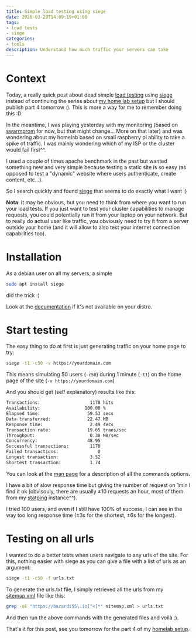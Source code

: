 ```yaml
---
title: Simple load testing using siege
date: 2020-03-29T14:09:19+01:00
tags:
- load tests
- siege
categories:
- tools
description: Understand how much traffic your servers can take
---
```


# Context

Today, a really quick post about dead simple [load testing](https://en.wikipedia.org/wiki/Load_testing) using [siege](https://www.joedog.org/siege-home/) instead of continuing the series about [my home lab setup](/categories/homelab/) but I should publish part 4 tomorrow :). This is more a way for me to remember doing this :D.

In the meantime, I was playing yesterday with my monitoring (based on [swarmprom](https://github.com/stefanprodan/swarmprom) for now, but that might change… More on that later) and was wondering about my homelab based on small raspberry pi ability to take a spike of traffic. I was mainly wondering which of my ISP or the cluster would fail first^^.

I used a couple of times apache benchmark in the past but wanted something new and very simple because testing a static site is so easy (as opposed to test a "dynamic" website where users authenticate, create content, etc…).

So I search quickly and found [siege](https://www.joedog.org/siege-home/) that seems to do exactly what I want :)


**Nota**: It may be obvious, but you need to think from where you want to run your load tests. If you just want to test your cluster capabilities to manage requests, you could potentially run it from your laptop on your network. But to really do actual user like traffic, you obviously need to try it from a server outside your home (and it will allow to also test your internet connection capabilities too).


# Installation

As a debian user on all my servers, a simple
```bash
sudo apt install siege
```
did the trick :)

Look at the [documentation](https://www.joedog.org/siege-readme/#install) if it's not available on your distro.

# Start testing

The easy thing to do at first is just generating traffic on your home page to try:
```bash
siege -t1 -c50 -v https://yourdomain.com
```

This means simulating 50 users (`-c50`) during 1 minute (`-t1`) on the home page of the site (`-v https://yourdomain.com`)

And you should get (self explanatory) results like this:
```bash
Transactions:                   1170 hits
Availability:                 100.00 %
Elapsed time:                  59.53 secs
Data transferred:              22.47 MB
Response time:                  2.49 secs
Transaction rate:              19.65 trans/sec
Throughput:                     0.38 MB/sec
Concurrency:                   48.95
Successful transactions:        1170
Failed transactions:               0
Longest transaction:            3.52
Shortest transaction:           1.74
```

You can look at the [man page](https://www.joedog.org/siege-manual/) for a description of all the commands options.

I have a bit of slow response time but giving the number of request on 1min I find it ok (obvisouly, there are usually ±10 requests an hour, most of them from my [statping](https://github.com/statping/statping) instance^^).


I tried 100 users, and even if I still have 100% of success, I can see in the way too long response time (±3s for the shortest, ±6s for the longest).

# Testing on all urls

I wanted to do a better tests when users navigate to any urls of the site. For this, nothing easier with siege as you can give a file with a list of urls as an argument:
```bash
siege -t1 -c50 -f urls.txt
```

To generate the urls.txt file, I simply retrieved all the urls from my [sitemap.xml](/sitemap.xml) file like this:
```bash
grep -oE "https://bacardi55\.io[^<]*" sitemap.xml > urls.txt
```

And then run the above commands with the generated files and voilà :).

That's it for this post, see you tomorrow for the part 4 of my [homelab setup](/categories/homelab/).

